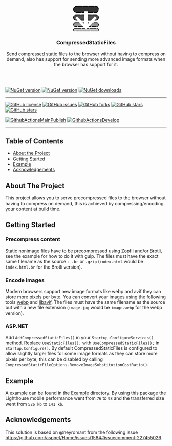 <p align="center">
  <a href="https://github.com/AnderssonPeter/CompressedStaticFiles">
    <img src="icon.svg" alt="Logo" width="80" height="80">
  </a>

  <h3 align="center">CompressedStaticFiles</h3>

  <p align="center">
    Send compressed static files to the browser without having to compress on demand, also has support for sending more advanced image formats when the browser has support for it.
    <br />
    <br />
  </p>
</p>
<br />

[![NuGet version](https://img.shields.io/nuget/v/CompressedStaticFiles.AspNetCore?logo=nuget&label=nuget%20version&style=flat-square)](https://www.nuget.org/packages/CompressedStaticFiles.AspNetCore/)
[![NuGet version](https://img.shields.io/nuget/vpre/CompressedStaticFiles.AspNetCore?logo=nuget&label=nuget%20pre-release&style=flat-square)](https://www.nuget.org/packages/CompressedStaticFiles.AspNetCore/)
[![NuGet downloads](https://img.shields.io/nuget/dt/CompressedStaticFiles.AspNetCore?logo=nuget&label=nuget%20downloads&style=flat-square)](https://www.nuget.org/packages/CompressedStaticFiles.AspNetCore/)


---


[![GitHub license](https://img.shields.io/badge/license-Apache%202-blue.svg)](https://raw.githubusercontent.com/material-blazor/CompressedStaticFiles.AspNetCore/main/LICENSE)
[![GitHub issues](https://img.shields.io/github/issues/Material-Blazor/CompressedStaticFiles.AspNetCore?logo=github&style=flat-square)](https://github.com/Material-Blazor/CompressedStaticFiles.AspNetCore/issues)
[![GitHub forks](https://img.shields.io/github/forks/Material-Blazor/CompressedStaticFiles.AspNetCore?logo=github&style=flat-square)](https://github.com/Material-Blazor/CompressedStaticFiles.AspNetCore/network/members)
[![GitHub stars](https://img.shields.io/github/stars/Material-Blazor/CompressedStaticFiles.AspNetCore?logo=github&style=flat-square)](https://github.com/Material-Blazor/CompressedStaticFiles.AspNetCore/stargazers)
[![GitHub stars](https://img.shields.io/github/watchers/Material-Blazor/CompressedStaticFiles.AspNetCore?logo=github&style=flat-square)](https://github.com/Material-Blazor/CompressedStaticFiles.AspNetCore/watchers)

[![GithubActionsMainPublish](https://img.shields.io/github/workflow/status/Material-Blazor/CompressedStaticFiles.AspNetCore/GithubActionsMainPublish?label=actions%20release&logo=github&style=flat-square)](https://github.com/Material-Blazor/CompressedStaticFiles.AspNetCore/actions?query=workflow%3AGithubActionsRelease)
[![GithubActionsDevelop](https://img.shields.io/github/workflow/status/Material-Blazor/CompressedStaticFiles.AspNetCore/GithubActionsDevelop?label=actions%20wip&logo=github&style=flat-square)](https://github.com/Material-Blazor/CompressedStaticFiles.AspNetCore/actions?query=workflow%3AGithubActionsWIP)

---




## Table of Contents
* [About the Project](#about-the-project)
* [Getting Started](#getting-started)
* [Example](#example)
* [Acknowledgements](#acknowledgements)

## About The Project
This project allows you to serve precompressed files to the browser without having to compress on demand, this is achieved by compressing/encoding your content at build time.

## Getting Started

### Precompress content
Static nonimage files have to be precompressed using [Zopfli](https://en.wikipedia.org/wiki/Zopfli) and/or [Brotli](https://en.wikipedia.org/wiki/Brotli), see the example for how to do it with gulp.
The files must have the exact same filename as the source + `.br` or `.gzip` (`index.html` would be `index.html.br` for the Brotli version).

### Encode images
Modern browsers support new image formats like webp and avif they can store more pixels per byte.
You can convert your images using the following tools [webp](https://developers.google.com/speed/webp/download) and [libavif](https://github.com/AOMediaCodec/libavif).
The files must have the same filename as the source but with a new file extension (`image.jpg` would be `image.webp` for the webp version).

### ASP.NET
Add `AddCompressedStaticFiles()` in your `Startup.ConfigureServices()` method.
Replace `UseStaticFiles();` with `UseCompressedStaticFiles();` in `Startup.Configure()`.
By default CompressedStaticFiles is configured to allow slightly larger files for some image formats as they can store more pixels per byte, this can be disabled by calling `CompressedStaticFileOptions.RemoveImageSubstitutionCostRatio()`.

## Example
A example can be found in the [Example](https://github.com/AnderssonPeter/CompressedStaticFiles/tree/master/Example) directory.
By using this package the Lighthouse mobile performance went from `76` to `98` and the transferred size went from `526 kb` to `141 kb`.

## Acknowledgements
This solution is based on @neyromant from the following issue https://github.com/aspnet/Home/issues/1584#issuecomment-227455026.
